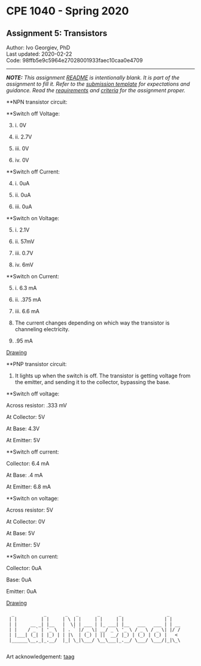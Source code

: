 # CPE 1040 - Spring 2020

## Assignment 5: Transistors

Author: Ivo Georgiev, PhD  
Last updated: 2020-02-22  
Code: 98ffb5e9c5964e27028001933faec10caa0e4709  

---

_**NOTE:** This assignment [README](README.md) is _intentionally_ blank. It is part of the assignment to fill it. Refer to the [submission template](submission-template.md) for expectations and guidance. Read the [requirements](requirements.md) and [criteria](criteria.md) for the assignment proper._

**NPN transistor circuit:

**Switch off Voltage:

3. i. 0V

3. ii. 2.7V

3. iii. 0V

3. iv. 0V

**Switch off Current:

4. i. 0uA

4. ii. 0uA

4. iii. 0uA

**Switch on Voltage:

5. i. 2.1V

5. ii. 57mV

5. iii. 0.7V

5. iv. 6mV

**Switch on Current:

5. i. 6.3 mA

5. ii. .375 mA

5. iii. 6.6 mA

6. The current changes depending on which way the transistor is channeling electricity.

7. .95 mA

[Drawing](https://imgur.com/a/isEa4ux)

**PNP transistor circuit:

1. It lights up when the switch is off. The transistor is getting voltage from the emitter, and sending it to the collector, bypassing the base.

**Switch off voltage:

Across resistor: .333 mV

At Collector: 5V

At Base: 4.3V

At Emitter: 5V

**Switch off current:

Collector: 6.4 mA

At Base: .4 mA

At Emitter: 6.8 mA

**Switch on voltage:

Across resistor: 5V

At Collector: 0V

At Base: 5V

At Emitter: 5V

**Switch on current:

Collector: 0uA

Base: 0uA

Emitter: 0uA

[Drawing](https://imgur.com/a/hSB7P5D)

```
  _           _       _   _       _       _                 _    
 | |         | |     | \ | |     | |     | |               | |   
 | |     __ _| |__   |  \| | ___ | |_ ___| |__   ___   ___ | | __
 | |    / _` | '_ \  | . ` |/ _ \| __/ _ \ '_ \ / _ \ / _ \| |/ /
 | |___| (_| | |_) | | |\  | (_) | ||  __/ |_) | (_) | (_) |   < 
 |______\__,_|_.__/  |_| \_|\___/ \__\___|_.__/ \___/ \___/|_|\_\
                                                                                                                      
```
Art acknowledgement: [taag](http://patorjk.com/software/taag/)
